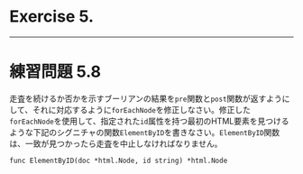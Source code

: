 # Exercise 5.

---
# 練習問題 5.8
走査を続けるか否かを示すブーリアンの結果を`pre`関数と`post`関数が返すようにして、それに対応するように`forEachNode`を修正しなさい。修正した`forEachNode`を使用して、指定された`id`属性を持つ最初のHTML要素を見つけるような下記のシグニチャの関数`ElementByID`を書きなさい。`ElementByID`関数は、一致が見つかったら走査を中止しなければなりません。


`func ElementByID(doc *html.Node, id string) *html.Node`
